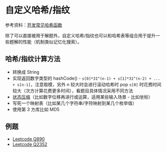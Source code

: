 # 自定义哈希/指纹
参考资料：[开发常见哈希函数](https://thomaslau.xyz/2020/05/20/2020-05-20-on_hash_1/)  
  
除了可以直接被用于解题外，自定义哈希/指纹也可以和哈希表等组合用于提升一些题解的性能（机制类似记忆化搜索）。  
  
## 哈希/指纹计算方法
* 转换成 String
* 实现返回数字类型的 hashCode() - `s[0]*31^(n-1) + s[1]*31^(n-2) + ... + s[n-1]`，注意取模，另外 n 较大时会进行滚动哈希时 pop `s[0]` 时花费时间较大（次方计算花费更多时间），看题目具体情况采用不同方法
* [状态压缩](./../Tool%20Sets/StateCompression.java)（比如数字位移再进行或运算，适用某些输入场景 - 比如坐标）
* 写死一个映射表（比如某几个字符串/字符映射到某几个枚举值）
* 使用第 3 方库比如 MD5

## 例题
* [Leetcode Q890](./../Leetcode%20Practices/algorithms/medium/890%20Find%20and%20Replace%20Pattern.java)
* [Leetcode Q2352]()
